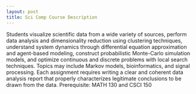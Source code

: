 ```yaml
---
layout: post
title: Sci Comp Course Description
---
```

Students visualize scientific data from a wide variety of sources, perform data analysis and dimensionality reduction using clustering techniques, understand system dynamics through differential equation approximation and agent-based modeling, construct probabilistic Monte-Carlo simulation models, and optimize continuous and discrete problems with local search techniques. Topics may include Markov models, bioinformatics, and signal processing. Each assignment requires writing a clear and coherent data analysis report that properly characterizes legitimate conclusions to be drawn from the data. Prerequisite: MATH 130 and CSCI 150